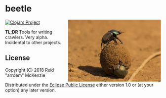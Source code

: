 # beetle
<img align="right" src="/etc/beetle.jpg" width=300/>

[![Clojars Project](https://img.shields.io/clojars/v/me.arrdem/beetle.svg)](https://clojars.org/me.arrdem/beetle)

**TL;DR** Tools for writing crawlers.
Very alpha.
Incidental to other projects.

## License

Copyright (C) 2018 Reid "arrdem" McKenzie

Distributed under the [Eclipse Public License](/LICENSE) either version 1.0 or (at your option) any later version.

